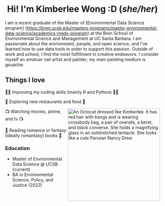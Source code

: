 <h1 align="center">Hi! I'm Kimberlee Wong :D (<em>she/her</em>)</h1>

I am a recent graduate of the Master of [Environmental Data Science program] (https://bren.ucsb.edu/masters-programs/master-environmental-data-science/academics-meds-program) at the Bren School of Environmental Science and Management at UC Santa Barbara. I am passionate about the environment, people, and open science, and I've learned how to use data tools in order to support this passion. Outside of work and school, I find the most fulfillment in creative endeavors. I consider myself an amatuer nail artist and painter; my main painting medium is gouache. 

## Things I love 

👩‍💻 Improving my coding skills (mainly R and Python) 👩‍💻

🍚 Exploring new restaurants and food 🍚

<img align='right' src='https://github.com/user-attachments/assets/e0a8e300-f185-4c38-8f9f-fa7907d6c68e' width='300' alt="An Octocat dressed like Kimberlee. It has red hair with bangs and is wearing crossbody bag, a pair of overalls, a beret, and black converse. She holds a magnifying glass in an outstretched tentacle. She looks like a cute Parisian Nancy Drew">

📺 Watching movies, anime, and tv  📺 

📖 Reading romance or fantasy (ideally romantasy) books 📖


### Education

- Master of Environmental Data Science @ UCSB (current)
- BA in Environmental Science, Policy, and Justice (2022)



<!--
**emmabeamitchell/emmabeamitchell** is a ✨ _special_ ✨ repository because its `README.md` (this file) appears on your GitHub profile.
-->
